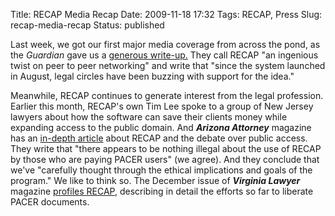 Title: RECAP Media Recap
Date: 2009-11-18 17:32
Tags: RECAP, Press
Slug: recap-media-recap
Status: published

Last week, we got our first major media coverage from across the pond,
as the *Guardian* gave us a [generous
write-up.](http://www.guardian.co.uk/technology/2009/nov/11/recap-us-courtrooms)
They call RECAP "an ingenious twist on peer to peer networking" and
write that "since the system launched in August, legal circles have been
buzzing with support for the idea."

Meanwhile, RECAP continues to generate interest from the legal
profession. Earlier this month, RECAP's own Tim Lee spoke to a group of
New Jersey lawyers about how the software can save their clients money
while expanding access to the public domain. And ***Arizona Attorney***
magazine has an [in-depth
article](http://www.azattorneymag-digital.com/azattorneymag/200911/?pg=5#pg27)
about RECAP and the debate over public access. They write that "there
appears to be nothing illegal about the use of RECAP by those who are
paying PACER users" (we agree). And they conclude that we've "carefully
thought through the ethical implications and goals of the program." We
like to think so. The December issue of ***Virginia Lawyer*** magazine
[profiles
RECAP](http://www.vsb.org/docs/valawyermagazine/vl1209_tech.pdf),
describing in detail the efforts so far to liberate PACER documents.
